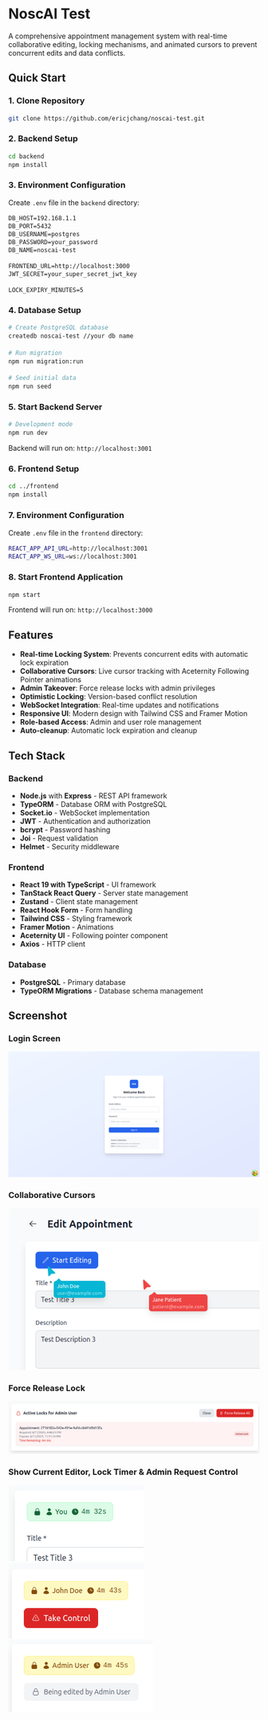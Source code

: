 # NoscAI Test

A comprehensive appointment management system with real-time collaborative editing, locking mechanisms, and animated cursors to prevent concurrent edits and data conflicts.

## Quick Start

### 1. Clone Repository

```bash
git clone https://github.com/ericjchang/noscai-test.git
```

### 2. Backend Setup

```bash
cd backend
npm install
```

### 3. Environment Configuration

Create `.env` file in the `backend` directory:

```
DB_HOST=192.168.1.1
DB_PORT=5432
DB_USERNAME=postgres
DB_PASSWORD=your_password
DB_NAME=noscai-test

FRONTEND_URL=http://localhost:3000
JWT_SECRET=your_super_secret_jwt_key

LOCK_EXPIRY_MINUTES=5
```

### 4. Database Setup

```bash
# Create PostgreSQL database
createdb noscai-test //your db name

# Run migration
npm run migration:run

# Seed initial data
npm run seed
```

### 5. Start Backend Server

```bash
# Development mode
npm run dev
```

Backend will run on: `http://localhost:3001`

### 6. Frontend Setup

```bash
cd ../frontend
npm install
```

### 7. Environment Configuration

Create `.env` file in the `frontend` directory:

```bash
REACT_APP_API_URL=http://localhost:3001
REACT_APP_WS_URL=ws://localhost:3001
```

### 8. Start Frontend Application

```bash
npm start
```

Frontend will run on: `http://localhost:3000`

## Features

- **Real-time Locking System**: Prevents concurrent edits with automatic lock expiration
- **Collaborative Cursors**: Live cursor tracking with Aceternity Following Pointer animations
- **Admin Takeover**: Force release locks with admin privileges
- **Optimistic Locking**: Version-based conflict resolution
- **WebSocket Integration**: Real-time updates and notifications
- **Responsive UI**: Modern design with Tailwind CSS and Framer Motion
- **Role-based Access**: Admin and user role management
- **Auto-cleanup**: Automatic lock expiration and cleanup

## Tech Stack

### Backend

- **Node.js** with **Express** - REST API framework
- **TypeORM** - Database ORM with PostgreSQL
- **Socket.io** - WebSocket implementation
- **JWT** - Authentication and authorization
- **bcrypt** - Password hashing
- **Joi** - Request validation
- **Helmet** - Security middleware

### Frontend

- **React 19 with TypeScript** - UI framework
- **TanStack React Query** - Server state management
- **Zustand** - Client state management
- **React Hook Form** - Form handling
- **Tailwind CSS** - Styling framework
- **Framer Motion** - Animations
- **Aceternity UI** - Following pointer component
- **Axios** - HTTP client

### Database

- **PostgreSQL** - Primary database
- **TypeORM Migrations** - Database schema management

## Screenshot

### Login Screen

![](./Screenshot/Screenshot%20from%202025-06-11%2023-41-50.png)

### Collaborative Cursors

![](./Screenshot/Screenshot%20from%202025-06-11%2023-46-21.png)

### Force Release Lock

![](./Screenshot/Screenshot%20from%202025-06-11%2023-46-52.png)

### Show Current Editor, Lock Timer & Admin Request Control

![](./Screenshot/Screenshot%20from%202025-06-11%2023-47-34.png)
![](./Screenshot/Screenshot%20from%202025-06-11%2023-47-29.png)
![](./Screenshot/Screenshot%20from%202025-06-11%2023-58-09.png)
